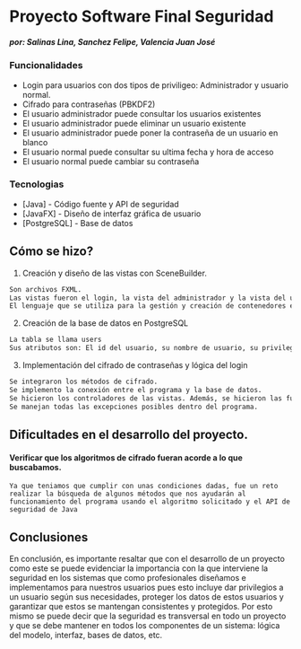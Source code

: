 # Proyecto Software Final Seguridad
##### por: Salinas Lina, Sanchez Felipe, Valencia Juan José 

### Funcionalidades
- Login para usuarios con dos tipos de priviligeo: Administrador y usuario normal.
- Cifrado para contraseñas (PBKDF2)
- El usuario administrador puede consultar los usuarios existentes
- El usuario administrador puede eliminar un usuario existente
- El usuario administrador puede poner la contraseña de un usuario en blanco
- El usuario normal puede consultar su ultima fecha y hora de acceso
- El usuario normal puede cambiar su contraseña

### Tecnologias
- [Java] - Código fuente y API de seguridad
- [JavaFX] - Diseño de interfaz gráfica de usuario
- [PostgreSQL] - Base de datos

## Cómo se hizo?

1. Creación y diseño de las vistas con SceneBuilder.

```sh
Son archivos FXML.
Las vistas fueron el login, la vista del administrador y la vista del usuario.
El lenguaje que se utiliza para la gestión y creación de contenedores es JavaFX.
```

2. Creación de la base de datos en PostgreSQL

```sh
La tabla se llama users
Sus atributos son: El id del usuario, su nombre de usuario, su privilegio y su contraseña cifrada.
```

3. Implementación del cifrado de contraseñas y lógica del login
```sh
Se integraron los métodos de cifrado.
Se implemento la conexión entre el programa y la base de datos.
Se hicieron los controladores de las vistas. Además, se hicieron las funciones dentro de cada uno para cumplir con los requerimientos especificados.
Se manejan todas las excepciones posibles dentro del programa.
```

## Dificultades en el desarrollo del proyecto.

#### Verificar que los algoritmos de cifrado fueran acorde a lo que buscabamos.
    Ya que teniamos que cumplir con unas condiciones dadas, fue un reto realizar la búsqueda de algunos métodos que nos ayudarán al funcionamiento del programa usando el algoritmo solicitado y el API de seguridad de Java
    
## Conclusiones
En conclusión, es importante resaltar que con el desarrollo de un proyecto como este se puede evidenciar la importancia con la que interviene la seguridad en los sistemas que como profesionales diseñamos e implementamos para nuestros usuarios pues esto incluye dar privilegios a un usuario según sus necesidades, proteger los datos de estos usuarios y garantizar que estos se mantengan consistentes y protegidos. Por esto mismo se puede decir que la seguridad es transversal en todo un proyecto y que se debe mantener en todos los componentes de un sistema: lógica del modelo, interfaz, bases de datos, etc.
